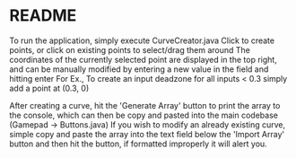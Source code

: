 # README
To run the application, simply execute CurveCreator.java
Click to create points, or click on existing points to select/drag them around
The coordinates of the currently selected point are displayed in the top right, and can be manually modified by entering a new value in the field and hitting enter
For Ex., To create an input deadzone for all inputs < 0.3 simply add a point at (0.3, 0)

After creating a curve, hit the 'Generate Array' button to print the array to the console, which can then be copy and pasted into the main codebase (Gamepad -> Buttons.java)
If you wish to modify an already existing curve, simple copy and paste the array into the text field below the 'Import Array' button and then hit the button, if formatted improperly it will alert you.